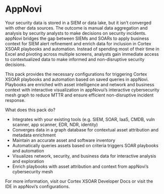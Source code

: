 # AppNovi

Your security data is stored in a SIEM or data lake, but it isn’t converged with other data sources. The outcome is manual data aggregation and analysis by security analysts to make decisions on security incidents. appNovi bridges the gap between SIEMs and SOARs to apply business context for SIEM alert refinement and enrich data for inclusion in Cortex XSOAR playbooks and automation. Instead of spending most of their time in Excel and pivoting across multiple screens, analysts gain immediate access to contextualized data to make informed and non-disruptive security decisions.

This pack provides the necessary configurations for triggering Cortex XSOAR playbooks and automation based on saved queries in appNovi. Playbooks are enriched with asset intelligence and network and business context with interactive visualization in appNovui’s interactive cybersecurity mesh graph to reduce MTTR and ensure efficient non-disruptive incident response.

What does this pack do?

* Integrates with your existing tools (e.g. SIEM, SOAR, IaaS, CMDB, vuln scanner, app scanner, EDR, NDR, identity)
* Converges data in a graph database for contextual asset attribution and metadata enrichment
* Maintain an accurate asset and software inventory
* Automatically queries assets based on criteria triggers SOAR playbooks and automation
* Visualizes network, security, and business data for interactive analysis and exploration
* Enrich playbooks with asset attribution and context from appNovi’s cybersecurity mesh

For more information, visit our Cortex XSOAR Developer Docs or visit the IDE in appNovi’s configurations.
